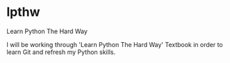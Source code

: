 # lpthw
Learn Python The Hard Way

I will be working through 'Learn Python The Hard Way' Textbook in order to learn Git and refresh my Python skills. 
